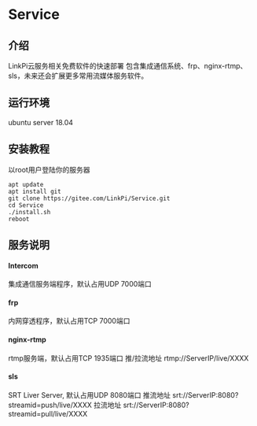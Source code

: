 # Service

## 介绍
LinkPi云服务相关免费软件的快速部署
包含集成通信系统、frp、nginx-rtmp、sls，未来还会扩展更多常用流媒体服务软件。

## 运行环境
ubuntu server 18.04

## 安装教程

以root用户登陆你的服务器

```
apt update
apt install git
git clone https://gitee.com/LinkPi/Service.git
cd Service
./install.sh
reboot
```


## 服务说明

#### Intercom
集成通信服务端程序，默认占用UDP 7000端口

#### frp
内网穿透程序，默认占用TCP 7000端口

#### nginx-rtmp
rtmp服务端，默认占用TCP 1935端口
推/拉流地址 rtmp://ServerIP/live/XXXX

#### sls
SRT Liver Server, 默认占用UDP 8080端口
推流地址 srt://ServerIP:8080?streamid=push/live/XXXX
拉流地址 srt://ServerIP:8080?streamid=pull/live/XXXX